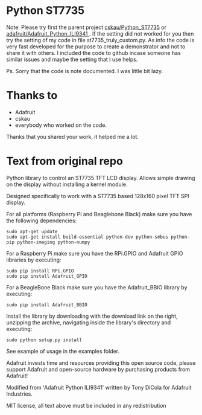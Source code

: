Python ST7735
=======================
Note:
Please try first the parent project [cskau/Python_ST7735](https://github.com/cskau/Python_ST7735) or [adafruit/Adafruit_Python_ILI9341 ](https://github.com/adafruit/Adafruit_Python_ILI9341).
If the setting did not worked for you then try the setting of my code in file st7735_truly_custom.py.
As info the code is very fast developed for the purpose to create a demonstrator and not to share it with others.
I included the code to github incase someone has similar issues and maybe the setting that I use helps.

Ps. Sorry that the code is note documented. I was little bit lazy.

Thanks to
=======================
* Adafruit
* cskau
* everybody who worked on the code.

Thanks that you shared your work, it helped me a lot. 


Text from original repo
=======================
Python library to control an ST7735 TFT LCD display.  Allows simple drawing on the display without installing a kernel module.

Designed specifically to work with a ST7735 based 128x160 pixel TFT SPI display.

For all platforms (Raspberry Pi and Beaglebone Black) make sure you have the following dependencies:

````
sudo apt-get update
sudo apt-get install build-essential python-dev python-smbus python-pip python-imaging python-numpy
````

For a Raspberry Pi make sure you have the RPi.GPIO and Adafruit GPIO libraries by executing:

````
sudo pip install RPi.GPIO
sudo pip install Adafruit_GPIO
````

For a BeagleBone Black make sure you have the Adafruit_BBIO library by executing:

````
sudo pip install Adafruit_BBIO
````

Install the library by downloading with the download link on the right, unzipping the archive, navigating inside the library's directory and executing:

````
sudo python setup.py install
````

See example of usage in the examples folder.

Adafruit invests time and resources providing this open source code, please support Adafruit and open-source hardware by purchasing products from Adafruit!

Modified from 'Adafruit Python ILI9341' written by Tony DiCola for Adafruit Industries.

MIT license, all text above must be included in any redistribution

